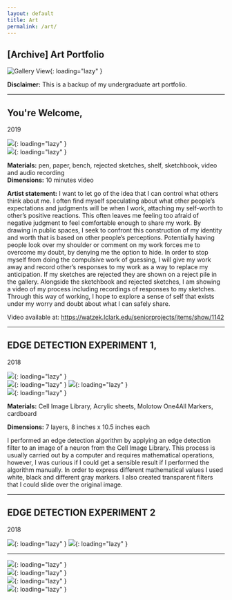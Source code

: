 ```yaml
---
layout: default
title: Art
permalink: /art/
---
```


## \[Archive\] Art Portfolio

![Gallery View](assets/art_images/exhibitions/Final_Review2.jpg){: loading="lazy" }

**Disclaimer:** This is a backup of my undergraduate art portfolio.

---  


## You're Welcome,
2019 

![](assets/art_images/y_welcome/Harrington_19.JPG){: loading="lazy" }  
![](assets/art_images/y_welcome/Harrington_21.jpeg){: loading="lazy" }

**Materials:** pen, paper, bench, rejected sketches, shelf, sketchbook, video and audio recording  
**Dimensions:** 10 minutes video

**Artist statement:** I want to let go of the idea that I can control what others think about me. I often find myself speculating about what other people’s expectations and judgments will be when I work, attaching my self-worth to other’s positive reactions. This often leaves me feeling too afraid of negative judgment to feel comfortable enough to share my work. By drawing in public spaces, I seek to confront this construction of my identity and worth that is based on other people’s perceptions. Potentially having people look over my shoulder or comment on my work forces me to overcome my doubt, by denying me the option to hide. In order to stop myself from doing the compulsive work of guessing, I will give my work away and record other’s responses to my work as a way to replace my anticipation. If my sketches are rejected they are shown on a reject pile in the gallery. Alongside the sketchbook and rejected sketches, I am showing a video of my process including recordings of responses to my sketches. Through this way of working, I hope to explore a sense of self that exists under my worry and doubt about what I can safely share.

Video available at: https://watzek.lclark.edu/seniorprojects/items/show/1142

___

## EDGE DETECTION EXPERIMENT 1,
2018

![](assets/art_images/ed1/Harrington_04.JPG){: loading="lazy" }  
![](assets/art_images/ed1/Harrington_05.jpeg){: loading="lazy" } 
![](assets/art_images/ed1/Harrington_06.JPG){: loading="lazy" }  
![](assets/art_images/ed1/temp.jpeg){: loading="lazy" } 

**Materials:** Cell Image Library, Acrylic sheets, Molotow One4All Markers, cardboard  

**Dimensions:** 7 layers,  8 inches x 10.5 inches each

I performed an edge detection algorithm by applying an edge detection filter to an image of a neuron from the Cell Image Library. This process is usually carried out by a computer and requires mathematical operations, however, I was curious if I could get a sensible result if I performed the algorithm manually. In order to express different mathematical values I used white, black and different gray markers. I also created transparent filters that I could slide over the original image.

---

## EDGE DETECTION EXPERIMENT 2
2018

![](assets/art_images/ed2/Harrington_09.jpeg){: loading="lazy" } 
![](assets/art_images/ed2/Harrington_10.JPG){: loading="lazy" }


---
![](assets/Harrington_06.jpg){: loading="lazy" }  
![](assets/Harrington_09.jpg){: loading="lazy" }  
![](assets/Harrington_10.jpg){: loading="lazy" }  
![](assets/Harrington_22_1.jpg){: loading="lazy" }
